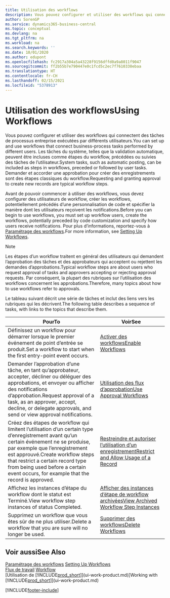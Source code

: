 ```yaml
---
title: Utilisation des workflows
description: Vous pouvez configurer et utiliser des workflows qui connectent des tâches de processus entreprise exécutées par différents utilisateurs. Découvrez les différentes étapes à suivre pour commencer à utiliser les workflows.
author: SorenGP
ms.service: dynamics365-business-central
ms.topic: conceptual
ms.devlang: na
ms.tgt_pltfrm: na
ms.workload: na
ms.search.keywords: ''
ms.date: 10/01/2020
ms.author: edupont
ms.openlocfilehash: fc2917a304a5a43228f9156dffd0a9a8011f9047
ms.sourcegitcommit: ff2b55b7e790447e0c1fcd5c2ec7f7610338ebaa
ms.translationtype: HT
ms.contentlocale: fr-CH
ms.lasthandoff: 02/15/2021
ms.locfileid: "5378913"
---
```

# <a name="using-workflows"></a><span data-ttu-id="59840-104">Utilisation des workflows</span><span class="sxs-lookup"><span data-stu-id="59840-104">Using Workflows</span></span>
<span data-ttu-id="59840-105">Vous pouvez configurer et utiliser des workflows qui connectent des tâches de processus entreprise exécutées par différents utilisateurs.</span><span class="sxs-lookup"><span data-stu-id="59840-105">You can set up and use workflows that connect business-process tasks performed by different users.</span></span> <span data-ttu-id="59840-106">Les tâches du système, telles que la validation automatique, peuvent être incluses comme étapes du workflow, précédées ou suivies des tâches de l’utilisateur.</span><span class="sxs-lookup"><span data-stu-id="59840-106">System tasks, such as automatic posting, can be included as steps in workflows, preceded or followed by user tasks.</span></span> <span data-ttu-id="59840-107">Demander et accorder une approbation pour créer des enregistrements sont des étapes classiques du workflow.</span><span class="sxs-lookup"><span data-stu-id="59840-107">Requesting and granting approval to create new records are typical workflow steps.</span></span>  

 <span data-ttu-id="59840-108">Avant de pouvoir commencer à utiliser des workflows, vous devez configurer des utilisateurs de workflow, créer les workflows, potentiellement précédés d’une personnalisation de code et spécifier la manière dont les utilisateurs reçoivent les notifications.</span><span class="sxs-lookup"><span data-stu-id="59840-108">Before you can begin to use workflows, you must set up workflow users, create the workflows, potentially preceded by code customization and specify how users receive notifications.</span></span> <span data-ttu-id="59840-109">Pour plus d’informations, reportez-vous à [Paramétrage des workflows](across-set-up-workflows.md).</span><span class="sxs-lookup"><span data-stu-id="59840-109">For more information, see [Setting Up Workflows](across-set-up-workflows.md).</span></span>  

> [!NOTE]  
>  <span data-ttu-id="59840-110">Les étapes d’un workflow traitent en général des utilisateurs qui demandent l’approbation des tâches et des approbateurs qui acceptent ou rejettent les demandes d’approbations.</span><span class="sxs-lookup"><span data-stu-id="59840-110">Typical workflow steps are about users who request approval of tasks and approvers accepting or rejecting approval requests.</span></span> <span data-ttu-id="59840-111">Par conséquent, la plupart des rubriques sur l’utilisation des workflows concernent les approbations.</span><span class="sxs-lookup"><span data-stu-id="59840-111">Therefore, many topics about how to use workflows refer to approvals.</span></span>  

 <span data-ttu-id="59840-112">Le tableau suivant décrit une série de tâches et inclut des liens vers les rubriques qui les décrivent.</span><span class="sxs-lookup"><span data-stu-id="59840-112">The following table describes a sequence of tasks, with links to the topics that describe them.</span></span>  

|<span data-ttu-id="59840-113">**Pour**</span><span class="sxs-lookup"><span data-stu-id="59840-113">**To**</span></span>|<span data-ttu-id="59840-114">**Voir**</span><span class="sxs-lookup"><span data-stu-id="59840-114">**See**</span></span>|  
|------------|-------------|  
|<span data-ttu-id="59840-115">Définissez un workflow pour démarrer lorsque le premier événement de point d’entrée se produit.</span><span class="sxs-lookup"><span data-stu-id="59840-115">Set a workflow to start when the first entry-point event occurs.</span></span>|[<span data-ttu-id="59840-116">Activer des workflows</span><span class="sxs-lookup"><span data-stu-id="59840-116">Enable Workflows</span></span>](across-how-to-enable-workflows.md)|  
|<span data-ttu-id="59840-117">Demander l’approbation d’une tâche, en tant qu’approbateur, accepter, décliner ou déléguer des approbations, et envoyer ou afficher des notifications d’approbation.</span><span class="sxs-lookup"><span data-stu-id="59840-117">Request approval of a task, as an approver, accept, decline, or delegate approvals, and send or view approval notifications.</span></span>|[<span data-ttu-id="59840-118">Utilisation des flux d’approbation</span><span class="sxs-lookup"><span data-stu-id="59840-118">Use Approval Workflows</span></span>](across-how-use-approval-workflows.md)|  
|<span data-ttu-id="59840-119">Créez des étapes de workflow qui limitent l’utilisation d’un certain type d’enregistrement avant qu’un certain événement ne se produise, par exemple que l’enregistrement est approuvé.</span><span class="sxs-lookup"><span data-stu-id="59840-119">Create workflow steps that restrict a certain record type from being used before a certain event occurs, for example that the record is approved.</span></span>|[<span data-ttu-id="59840-120">Restreindre et autoriser l’utilisation d’un enregistrement</span><span class="sxs-lookup"><span data-stu-id="59840-120">Restrict and Allow Usage of a Record</span></span>](across-how-to-restrict-and-allow-usage-of-a-record.md)|  
|<span data-ttu-id="59840-121">Affichez les instances d’étape du workflow dont le statut est Terminé.</span><span class="sxs-lookup"><span data-stu-id="59840-121">View workflow step instances of status Completed.</span></span>|[<span data-ttu-id="59840-122">Afficher des instances d’étape de workflow archivées</span><span class="sxs-lookup"><span data-stu-id="59840-122">View Archived Workflow Step Instances</span></span>](across-how-to-view-archived-workflow-step-instances.md)|  
|<span data-ttu-id="59840-123">Supprimez un workflow que vous êtes sûr de ne plus utiliser.</span><span class="sxs-lookup"><span data-stu-id="59840-123">Delete a workflow that you are sure will no longer be used.</span></span>|[<span data-ttu-id="59840-124">Supprimer des workflows</span><span class="sxs-lookup"><span data-stu-id="59840-124">Delete Workflows</span></span>](across-how-to-delete-workflows.md)|  

## <a name="see-also"></a><span data-ttu-id="59840-125">Voir aussi</span><span class="sxs-lookup"><span data-stu-id="59840-125">See Also</span></span>  
<span data-ttu-id="59840-126">[Paramétrage des workflows](across-set-up-workflows.md) </span><span class="sxs-lookup"><span data-stu-id="59840-126">[Setting Up Workflows](across-set-up-workflows.md) </span></span>  
<span data-ttu-id="59840-127">[Flux de travail](across-workflow.md) </span><span class="sxs-lookup"><span data-stu-id="59840-127">[Workflow](across-workflow.md) </span></span>  
<span data-ttu-id="59840-128">[Utilisation de [!INCLUDE[prod_short](includes/prod_short.md)]](ui-work-product.md)</span><span class="sxs-lookup"><span data-stu-id="59840-128">[Working with [!INCLUDE[prod_short](includes/prod_short.md)]](ui-work-product.md)</span></span>


[!INCLUDE[footer-include](includes/footer-banner.md)]